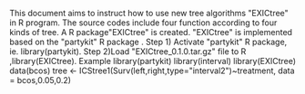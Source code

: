 This document aims to instruct how to use new tree algorithms "EXICtree" in R program. The source codes  include four function according to  four kinds of tree. 
A  R package"EXICtree" is created. "EXICtree" is implemented based on the "partykit" R package .
Step 1) Activate "partykit" R package, ie. library(partykit).
Step 2)Load "EXICtree_0.1.0.tar.gz" file to R ,library(EXICtree).
Example
library(partykit)
library(interval)
library(EXICtree)
data(bcos)
tree <- ICStree1(Surv(left,right,type="interval2")~treatment, data = bcos,0.05,0.2)
